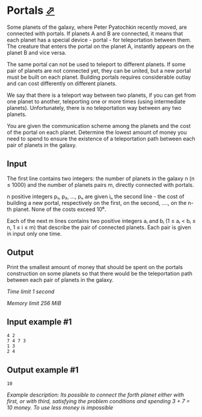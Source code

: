 # Portals [⬀](https://www.e-olymp.com/en/problems/7034)

Some planets of the galaxy, where Peter Pyatochkin recently moved, are connected with portals. If planets A and B are connected, it means that each planet has a special device - portal - for teleportation between them. The creature that enters the portal on the planet A, instantly appears on the planet B and vice versa.

The same portal can not be used to teleport to different planets. If some pair of planets are not connected yet, they can be united, but a new portal must be built on each planet. Building portals requires considerable outlay and can cost differently on different planets.

We say that there is a teleport way between two planets, if you can get from one planet to another, teleporting one or more times (using intermediate planets). Unfortunately, there is no teleportation way between any two planets.

You are given the communication scheme among the planets and the cost of the portal on each planet. Determine the lowest amount of money you need to spend to ensure the existence of a teleportation path between each pair of planets in the galaxy.

## Input

The first line contains two integers: the number of planets in the galaxy n (n ≤ 1000) and the number of planets pairs m, directly connected with portals.

n positive integers p₁, p₂, …, pₙ are given iₙ the second line - the cost of building a new portal, respectively on the first, on the second, ...., on the n-th planet. None of the costs exceed 10⁶.

Each of the next m lines contains two positive integers aᵢ and bᵢ (1 ≤ aᵢ < bᵢ ≤ n, 1 ≤ i ≤ m) that describe the pair of connected planets. Each pair is given in input only one time.

## Output

Print the smallest amount of money that should be spent on the portals construction on some planets so that there would be the teleportation path between each pair of planets in the galaxy.


_Time limit 1 second_

_Memory limit 256 MiB_

## Input example #1
```
4 2
7 4 7 3
1 3
2 4
```

## Output example #1
```
10
```

_Example description: Its possible to connect the forth planet either with first, or with third, satisfying the problem conditions and spending 3 + 7 = 10 money. To use less money is impossible_

